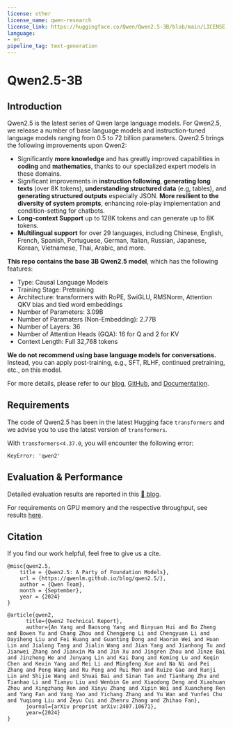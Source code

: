 ```yaml
---
license: other
license_name: qwen-research
license_link: https://huggingface.co/Qwen/Qwen2.5-3B/blob/main/LICENSE
language:
- en
pipeline_tag: text-generation
---
```


# Qwen2.5-3B

## Introduction

Qwen2.5 is the latest series of Qwen large language models. For Qwen2.5, we release a number of base language models and instruction-tuned language models ranging from 0.5 to 72 billion parameters. Qwen2.5 brings the following improvements upon Qwen2:

- Significantly **more knowledge** and has greatly improved capabilities in **coding** and **mathematics**, thanks to our specialized expert models in these domains.
- Significant improvements in **instruction following**, **generating long texts** (over 8K tokens), **understanding structured data** (e.g, tables), and **generating structured outputs** especially JSON. **More resilient to the diversity of system prompts**, enhancing role-play implementation and condition-setting for chatbots.
- **Long-context Support** up to 128K tokens and can generate up to 8K tokens.
- **Multilingual support** for over 29 languages, including Chinese, English, French, Spanish, Portuguese, German, Italian, Russian, Japanese, Korean, Vietnamese, Thai, Arabic, and more. 

**This repo contains the base 3B Qwen2.5 model**, which has the following features:
- Type: Causal Language Models
- Training Stage: Pretraining
- Architecture: transformers with RoPE, SwiGLU, RMSNorm, Attention QKV bias and tied word embeddings
- Number of Parameters: 3.09B
- Number of Paramaters (Non-Embedding): 2.77B
- Number of Layers: 36
- Number of Attention Heads (GQA): 16 for Q and 2 for KV
- Context Length: Full 32,768 tokens

**We do not recommend using base language models for conversations.** Instead, you can apply post-training, e.g., SFT, RLHF, continued pretraining, etc., on this model.

For more details, please refer to our [blog](https://qwenlm.github.io/blog/qwen2.5/), [GitHub](https://github.com/QwenLM/Qwen2.5), and [Documentation](https://qwen.readthedocs.io/en/latest/).

## Requirements

The code of Qwen2.5 has been in the latest Hugging face `transformers` and we advise you to use the latest version of `transformers`.

With `transformers<4.37.0`, you will encounter the following error:
```
KeyError: 'qwen2'
```

## Evaluation & Performance

Detailed evaluation results are reported in this [📑 blog](https://qwenlm.github.io/blog/qwen2.5/).

For requirements on GPU memory and the respective throughput, see results [here](https://qwen.readthedocs.io/en/latest/benchmark/speed_benchmark.html).

## Citation

If you find our work helpful, feel free to give us a cite.

```
@misc{qwen2.5,
    title = {Qwen2.5: A Party of Foundation Models},
    url = {https://qwenlm.github.io/blog/qwen2.5/},
    author = {Qwen Team},
    month = {September},
    year = {2024}
}

@article{qwen2,
      title={Qwen2 Technical Report}, 
      author={An Yang and Baosong Yang and Binyuan Hui and Bo Zheng and Bowen Yu and Chang Zhou and Chengpeng Li and Chengyuan Li and Dayiheng Liu and Fei Huang and Guanting Dong and Haoran Wei and Huan Lin and Jialong Tang and Jialin Wang and Jian Yang and Jianhong Tu and Jianwei Zhang and Jianxin Ma and Jin Xu and Jingren Zhou and Jinze Bai and Jinzheng He and Junyang Lin and Kai Dang and Keming Lu and Keqin Chen and Kexin Yang and Mei Li and Mingfeng Xue and Na Ni and Pei Zhang and Peng Wang and Ru Peng and Rui Men and Ruize Gao and Runji Lin and Shijie Wang and Shuai Bai and Sinan Tan and Tianhang Zhu and Tianhao Li and Tianyu Liu and Wenbin Ge and Xiaodong Deng and Xiaohuan Zhou and Xingzhang Ren and Xinyu Zhang and Xipin Wei and Xuancheng Ren and Yang Fan and Yang Yao and Yichang Zhang and Yu Wan and Yunfei Chu and Yuqiong Liu and Zeyu Cui and Zhenru Zhang and Zhihao Fan},
      journal={arXiv preprint arXiv:2407.10671},
      year={2024}
}
```